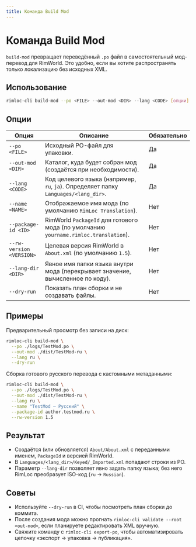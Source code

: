```yaml
---
title: Команда Build Mod
---
```


# Команда Build Mod

`build-mod` превращает переведённый `.po` файл в самостоятельный мод-перевод для RimWorld. Это удобно, если вы хотите распространять только локализацию без исходных XML.

## Использование

```bash
rimloc-cli build-mod --po <FILE> --out-mod <DIR> --lang <CODE> [опции]
```

## Опции

| Опция | Описание | Обязательно |
|-------|----------|-------------|
| `--po <FILE>` | Исходный PO-файл для упаковки. | Да |
| `--out-mod <DIR>` | Каталог, куда будет собран мод (создаётся при необходимости). | Да |
| `--lang <CODE>` | Код целевого языка (например, `ru`, `ja`). Определяет папку `Languages/<lang_dir>`. | Да |
| `--name <NAME>` | Отображаемое имя мода (по умолчанию `RimLoc Translation`). | Нет |
| `--package-id <ID>` | RimWorld `PackageId` для готового мода (по умолчанию `yourname.rimloc.translation`). | Нет |
| `--rw-version <VERSION>` | Целевая версия RimWorld в `About.xml` (по умолчанию `1.5`). | Нет |
| `--lang-dir <DIR>` | Явное имя папки языка внутри мода (перекрывает значение, вычисленное по коду). | Нет |
| `--dry-run` | Показать план сборки и не создавать файлы. | Нет |

## Примеры

Предварительный просмотр без записи на диск:

```bash
rimloc-cli build-mod \
  --po ./logs/TestMod.po \
  --out-mod ./dist/TestMod-ru \
  --lang ru \
  --dry-run
```

Сборка готового русского перевода с кастомными метаданными:

```bash
rimloc-cli build-mod \
  --po ./logs/TestMod.po \
  --out-mod ./dist/TestMod-ru \
  --lang ru \
  --name "TestMod — Русский" \
  --package-id author.testmod.ru \
  --rw-version 1.5
```

## Результат

- Создаётся (или обновляется) `About/About.xml` с переданными именем, `PackageId` и версией RimWorld.
- В `Languages/<lang_dir>/Keyed/_Imported.xml` попадают строки из PO.
- Параметр `--lang-dir` позволяет явно задать папку языка; без него RimLoc преобразует ISO-код (`ru` → `Russian`).

## Советы

- Используйте `--dry-run` в CI, чтобы посмотреть план сборки до коммита.
- После создания мода можно прогнать `rimloc-cli validate --root <out-mod>`, если планируете редактировать XML вручную.
- Свяжите команду с `rimloc-cli export-po`, чтобы автоматизировать цепочку «экспорт → упаковка → публикация».
